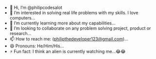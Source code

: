 - 👋 Hi, I’m @philipcodesalot
- 👀 I’m interested in solving real life problems with my skills. I love computers...
- 🌱 I’m currently learning more about my capabilities...
- 💞️ I’m looking to collaborate on any problem solving project, product or research...
- 📫 How to reach me: (philipthedeveloper123@gmail.com)...
- 😄 Pronouns: He/Him/His...
- ⚡ Fun fact: I think an alien is currently watching me...😂😂

<!---
philipcodesalot/philipcodesalot is a ✨ special ✨ repository because its `README.md` (this file) appears on your GitHub profile.
You can click the Preview link to take a look at your changes.
--->
